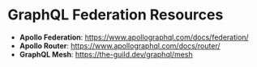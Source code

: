 # GraphQL Federation Resources

- **Apollo Federation**: https://www.apollographql.com/docs/federation/
- **Apollo Router**: https://www.apollographql.com/docs/router/
- **GraphQL Mesh**: https://the-guild.dev/graphql/mesh
